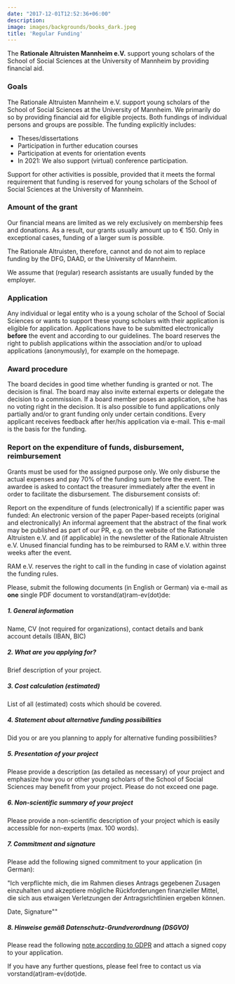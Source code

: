 ```yaml
---
date: "2017-12-01T12:52:36+06:00"
description: 
image: images/backgrounds/books_dark.jpeg
title: 'Regular Funding'
---
```


The **Rationale Altruisten Mannheim e.V.** support young scholars of the School of Social Sciences at the University of Mannheim by providing financial aid.

### Goals
The Rationale Altruisten Mannheim e.V. support young scholars of the School of Social Sciences at the University of Mannheim. We primarily do so by providing financial aid for eligible projects. Both fundings of individual persons and groups are possible. The funding explicitly includes:

- Theses/dissertations
- Participation in further education courses
- Participation at events for orientation events
- In 2021: We also support (virtual) conference participation.

Support for other activities is possible, provided that it meets the formal requirement that funding is reserved for young scholars of the School of Social Sciences at the University of Mannheim.

### Amount of the grant
Our financial means are limited as we rely exclusively on membership fees and donations. As a result, our grants usually amount up to € 150. Only in exceptional cases, funding of a larger sum is possible.

The Rationale Altruisten, therefore, cannot and do not aim to replace funding by the DFG, DAAD, or the University of Mannheim.

We assume that (regular) research assistants are usually funded by the employer.

### Application
Any individual or legal entity who is a young scholar of the School of Social Sciences or wants to support these young scholars with their application is eligible for application. Applications have to be submitted electronically **before** the event and according to our guidelines. The board reserves the right to publish applications within the association and/or to upload applications (anonymously), for example on the homepage.

### Award procedure
The board decides in good time whether funding is granted or not. The decision is final. The board may also invite external experts or delegate the decision to a commission. If a board member poses an application, s/he has no voting right in the decision. It is also possible to fund applications only partially and/or to grant funding only under certain conditions. Every applicant receives feedback after her/his application via e-mail. This e-mail is the basis for the funding.

### Report on the expenditure of funds, disbursement, reimbursement
Grants must be used for the assigned purpose only. We only disburse the actual expenses and pay 70% of the funding sum before the event. The awardee is asked to contact the treasurer immediately after the event in order to facilitate the disbursement. The disbursement consists of:

Report on the expenditure of funds (electronically)
If a scientific paper was funded: An electronic version of the paper
Paper-based receipts (original and electronically)
An informal agreement that the abstract of the final work may be published as part of our PR, e.g. on the website of the Rationale Altruisten e.V. and (if applicable) in the newsletter of the Rationale Altruisten e.V.
Unused financial funding has to be reimbursed to RAM e.V. within three weeks after the event.

RAM e.V. reserves the right to call in the funding in case of violation against the funding rules.

Please, submit the following documents (in English or German) via e-mail as **one** single PDF document to vorstand(at)ram-ev(dot)de:

##### 1. General information
Name, CV (not required for organizations), contact details and bank account details (IBAN, BIC)

##### 2. What are you applying for?
Brief description of your project.

##### 3. Cost calculation (estimated)
List of all (estimated) costs which should be covered.

##### 4. Statement about alternative funding possibilities
Did you or are you planning to apply for alternative funding possibilities?

##### 5. Presentation of your project
Please provide a description (as detailed as necessary) of your project and emphasize how you or other young scholars of the School of Social Sciences may benefit from your project. Please do not exceed one page.

##### 6. Non-scientific summary of your project
Please provide a non-scientific description of your project which is easily accessible for non-experts (max. 100 words).

##### 7. Commitment and signature
Please add the following signed commitment to your application (in German):

"Ich verpflichte mich, die im Rahmen dieses Antrags gegebenen Zusagen einzuhalten und akzeptiere mögliche Rückforderungen finanzieller Mittel, die sich aus etwaigen Verletzungen der Antragsrichtlinien ergeben können.

Date, Signature""

##### 8. Hinweise gemäß Datenschutz-Grundverordnung (DSGVO)
Please read the following [note according to GDPR](/files/dsgvo.pdf) and attach a signed copy to your application.

If you have any further questions, please feel free to contact us via vorstand(at)ram-ev(dot)de.
